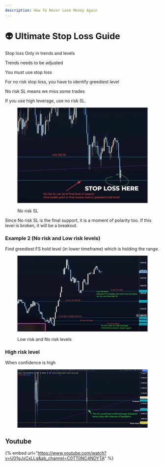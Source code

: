 ```yaml
---
description: How To Never Lose Money Again
---
```


# 👽 Ultimate Stop Loss Guide

Stop loss Only in trends and levels

Trends needs to be adjusted

You must use stop loss

For no risk stop loss, you have to identify greediest level

No risk SL means we miss some trades

If you use high leverage, use no risk SL.

<figure><img src="../.gitbook/assets/image (13) (1).png" alt=""><figcaption><p>No risk SL</p></figcaption></figure>

Since No risk SL is the final support, it is a moment of polarity too. If this level is broken, it will be a breakout.

### Example 2 (No risk and Low risk levels)

Find greediest FS hold level (in lower timeframe) which is holding the range.

<figure><img src="../.gitbook/assets/image (18) (1).png" alt=""><figcaption><p>Low risk and No risk levels</p></figcaption></figure>

### High risk level

When confidence is high

<figure><img src="../.gitbook/assets/image (2) (1) (1).png" alt=""><figcaption></figcaption></figure>

## Youtube

{% embed url="https://www.youtube.com/watch?v=U01gJxCxLLg&ab_channel=C0TT0NC4NDYTA" %}
